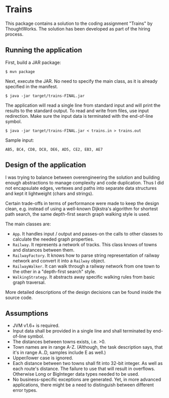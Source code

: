 Trains
======

This package contains a solution to the coding assignment "Trains" 
by ThoughtWorks. The solution has been developed as part of the
hiring process. 


Running the application
-----------------------

First, build a JAR package:

    $ mvn package
  
Next, execute the JAR. No need to specify the main class, as it is
already specified in the manifest.

	$ java -jar target/trains-FINAL.jar
	
The application will read a single line from standard input and 
will print the results to the standard output. To read and write 
from files, use input redirection. Make sure the input data is
terminated with the end-of-line symbol.

	$ java -jar target/trains-FINAL.jar < trains.in > trains.out
	
Sample input:

	AB5, BC4, CD8, DC8, DE6, AD5, CE2, EB3, AE7


Design of the application
-------------------------
	
I was trying to balance between overengineering the solution and
building enough abstractions to manage complexity and code 
duplication. Thus I did not encapsulate edges, vertexes and paths 
into separate data structures and kept it lightweight (chars and 
strings).

Certain trade-offs in terms of performance were made to keep the 
design clean, e.g. instead of using a well-known Dijkstra's algorithm 
for shortest path search, the same depth-first search graph walking 
style is used.

The main classes are:

* `App`. It handles input / output and passes-on the calls to other
classes to calculate the needed graph properties.
* `Railway`. It represents a network of tracks. This class knows of
towns and distances between them. 
* `RailwayFactory`.  It knows how to parse string representation of
railway network and convert it into a `Railway` object.
* `RailwayWalker`. It can walk through a railway network from one town 
to the other in a "depth-first search" style.
* `WalkingStrategy`. It abstracts away specific walking rules from 
basic graph traversal.

More detailed descriptions of the design decisions can be found 
inside the source code.


Assumptions
-----------

* JVM v1.6+ is required.
* Input data shall be provided in a single line and shall terminated 
by end-of-line symbol.
* The distances between towns exists, i.e. >0.
* Town names are in range A-Z. (Although, the task description says,
that it's in range A..D, samples include E as well.)
* Upper/lower case is ignored.
* Each distance between two towns shall fit into 32-bit integer. As
well as each route's distance. The failure to use that will result in
overflows. Otherwise Long or BigInteger data types needed to be used.
* No business-specific exceptions are generated. Yet, in more advanced
applications, there might be a need to distinguish between different 
error types.  
